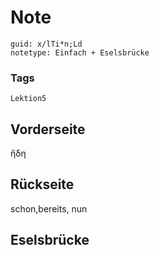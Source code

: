 # Note
```
guid: x/lTi*n;Ld
notetype: Einfach + Eselsbrücke
```

### Tags
```
Lektion5
```

## Vorderseite
ἤδη

## Rückseite
schon,bereits, nun

## Eselsbrücke

